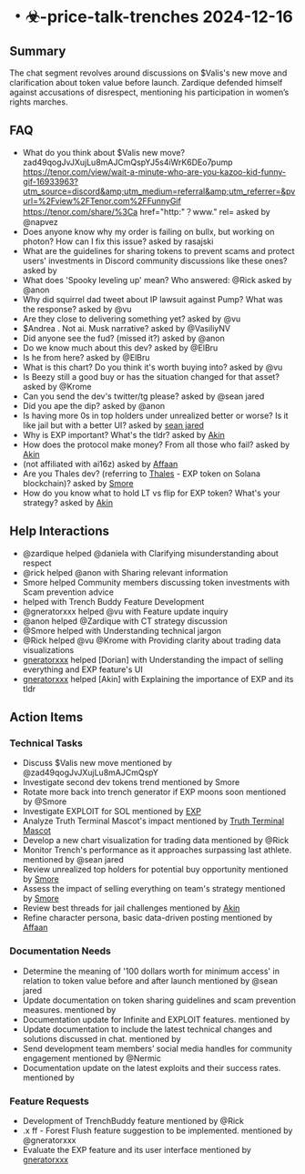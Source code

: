 # ・☣-price-talk-trenches 2024-12-16

## Summary
The chat segment revolves around discussions on $Valis's new move and clarification about token value before launch. Zardique defended himself against accusations of disrespect, mentioning his participation in women’s rights marches.

## FAQ
- What do you think about $Valis new move? zad49qogJvJXujLu8mAJCmQspYJ5s4iWrK6DEo7pump
https://tenor.com/view/wait-a-minute-who-are-you-kazoo-kid-funny-gif-16933963?utm_source=discord&amp;utm_medium=referral&amp;utm_referrer=&pvurl=%2Fview%2FTenor.com%2FFunnyGif
https://tenor.com/share/%3Ca href="http:"？www." rel= asked by @napvez
- Does anyone know why my order is failing on bullx, but working on photon? How can I fix this issue? asked by rasajski
- What are the guidelines for sharing tokens to prevent scams and protect users' investments in Discord community discussions like these ones? asked by 
- What does 'Spooky leveling up' mean? Who answered: @Rick asked by @anon
- Why did squirrel dad tweet about IP lawsuit against Pump? What was the response? asked by @vu
- Are they close to delivering something yet? asked by @vu
- $Andrea . Not ai. Musk narrative? asked by @VasiliyNV
- Did anyone see the fud? (missed it?) asked by @anon
- Do we know much about this dev? asked by @ElBru
- Is he from here? asked by @ElBru
- What is this chart? Do you think it's worth buying into? asked by @vu
- Is Beezy still a good buy or has the situation changed for that asset? asked by @Krome
- Can you send the dev's twitter/tg please? asked by @sean jared
- Did you ape the dip? asked by @anon
- Is having more 0s in top holders under unrealized better or worse? Is it like jail but with a better UI? asked by [sean jared](https://pump.fun/FyaqSzWAhrAP6yM2zit6cq4ZNiV3n1ktKXNkDZVdpump)
- Why is EXP important? What's the tldr? asked by [Akin](https://pump.fun/FyaqSzWAhrAP6yM2zit6cq4ZNiV3n1ktKXNkDZVdpump)
- How does the protocol make money? From all those who fail? asked by [Akin](02:07)
- (not affiliated with ai16z) asked by [Affaan](02:13)
- Are you Thales dev? (referring to [Thales](https://pump.fun/FyaqSzWAhrAP6yM2zit6cq4ZNiV3n1ktKXNkDZVdpump) - EXP token on Solana blockchain)? asked by [Smore](https://discord.com/channels/1253563208833433701/1307707772573585550/1308398614506377327)
- How do you know what to hold LT vs flip for EXP token? What's your strategy? asked by [Akin](https://discord.com/channels/1253563208833433701)

## Help Interactions
- @zardique helped @daniela with Clarifying misunderstanding about respect
- @rick helped @anon with Sharing relevant information
- Smore helped Community members discussing token investments with Scam prevention advice
-  helped  with Trench Buddy Feature Development
- @gneratorxxx helped @vu with Feature update inquiry
- @anon helped @Zardique with CT strategy discussion
- @Smore helped  with Understanding technical jargon
- @Rick helped @vu @Krome with Providing clarity about trading data visualizations
- [gneratorxxx](https://pump.fun/HPW7qGNPFy9BnJYX5sqXP1U4GtfE74RU74v65zZupump) helped [Dorian] with Understanding the impact of selling everything and EXP feature's UI
- [gneratorxxx](https://pump.fun/HPW7qGNPFy9BnJYX5sqXP1U4GtfE74RU74v65zZupump) helped [Akin] with Explaining the importance of EXP and its tldr

## Action Items

### Technical Tasks
- Discuss $Valis new move mentioned by @zad49qogJvJXujLu8mAJCmQspY
- Investigate second dev tokens trend mentioned by Smore
- Rotate more back into trench generator if EXP moons soon mentioned by @Smore
- Investigate EXPLOIT for SOL mentioned by [EXP](https://pump.fun/FyaqSzWAhrAP6yM2zit6cq4ZNiV3n1ktKXNkDZVdpump)
- Analyze Truth Terminal Mascot's impact mentioned by [Truth Terminal Mascot](https://pump.fun/9uR4Cr5RMMWMcVkVvDe6bU9yEXdM55ZPYZJcrg7Dpump)
- Develop a new chart visualization for trading data mentioned by @Rick
- Monitor Trench's performance as it approaches surpassing last athlete. mentioned by @sean jared
- Review unrealized top holders for potential buy opportunity mentioned by [Smore](https://pump.fun/FyaqSzWAhrAP6yM2zit6cq4ZNiV3n1ktKXNkDZVdpump)
- Assess the impact of selling everything on team's strategy mentioned by [Smore](https://pump.fun/FyaqSzWAhrAP6yM2zit6cq4ZNiV3n1ktKXNkDZVdpump)
- Review best threads for jail challenges mentioned by [Akin](02:01)
- Refine character persona, basic data-driven posting mentioned by [Affaan](02:10)

### Documentation Needs
- Determine the meaning of '100 dollars worth for minimum access' in relation to token value before and after launch mentioned by @sean jared
- Update documentation on token sharing guidelines and scam prevention measures. mentioned by 
- Documentation update for Infinite and EXPLOIT features. mentioned by 
- Update documentation to include the latest technical changes and solutions discussed in chat. mentioned by 
- Send development team members’ social media handles for community engagement mentioned by @Nermic
- Documentation update on the latest exploits and their success rates. mentioned by 

### Feature Requests
- Development of TrenchBuddy feature mentioned by @Rick
- .x ff - Forest Flush feature suggestion to be implemented. mentioned by @gneratorxxx
- Evaluate the EXP feature and its user interface mentioned by [gneratorxxx](https://pump.fun/HPW7qGNPFy9BnJYX5sqXP1U4GtfE74RU74v65zZupump)